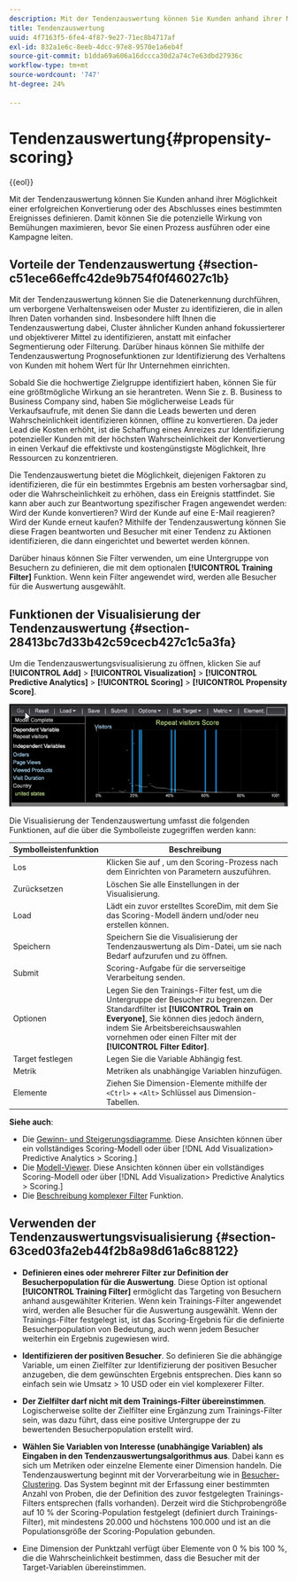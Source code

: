 ```yaml
---
description: Mit der Tendenzauswertung können Sie Kunden anhand ihrer Möglichkeit einer erfolgreichen Konvertierung oder des Abschlusses eines bestimmten Ereignisses definieren. Damit können Sie die potenzielle Wirkung von Bemühungen maximieren, bevor Sie einen Prozess ausführen oder eine Kampagne leiten.
title: Tendenzauswertung
uuid: 4f7163f5-6fe4-4f87-9e27-71ec8b4717af
exl-id: 832a1e6c-8eeb-4dcc-97e8-9570e1a6eb4f
source-git-commit: b1dda69a606a16dccca30d2a74c7e63dbd27936c
workflow-type: tm+mt
source-wordcount: '747'
ht-degree: 24%

---
```


# Tendenzauswertung{#propensity-scoring}

{{eol}}

Mit der Tendenzauswertung können Sie Kunden anhand ihrer Möglichkeit einer erfolgreichen Konvertierung oder des Abschlusses eines bestimmten Ereignisses definieren. Damit können Sie die potenzielle Wirkung von Bemühungen maximieren, bevor Sie einen Prozess ausführen oder eine Kampagne leiten.

## Vorteile der Tendenzauswertung  {#section-c51ece66effc42de9b754f0f46027c1b}

Mit der Tendenzauswertung können Sie die Datenerkennung durchführen, um verborgene Verhaltensweisen oder Muster zu identifizieren, die in allen Ihren Daten vorhanden sind. Insbesondere hilft Ihnen die Tendenzauswertung dabei, Cluster ähnlicher Kunden anhand fokussierterer und objektiverer Mittel zu identifizieren, anstatt mit einfacher Segmentierung oder Filterung. Darüber hinaus können Sie mithilfe der Tendenzauswertung Prognosefunktionen zur Identifizierung des Verhaltens von Kunden mit hohem Wert für Ihr Unternehmen einrichten.

Sobald Sie die hochwertige Zielgruppe identifiziert haben, können Sie für eine größtmögliche Wirkung an sie herantreten. Wenn Sie z. B. Business to Business Company sind, haben Sie möglicherweise Leads für Verkaufsaufrufe, mit denen Sie dann die Leads bewerten und deren Wahrscheinlichkeit identifizieren können, offline zu konvertieren. Da jeder Lead die Kosten erhöht, ist die Schaffung eines Anreizes zur Identifizierung potenzieller Kunden mit der höchsten Wahrscheinlichkeit der Konvertierung in einen Verkauf die effektivste und kostengünstigste Möglichkeit, Ihre Ressourcen zu konzentrieren.

Die Tendenzauswertung bietet die Möglichkeit, diejenigen Faktoren zu identifizieren, die für ein bestimmtes Ergebnis am besten vorhersagbar sind, oder die Wahrscheinlichkeit zu erhöhen, dass ein Ereignis stattfindet. Sie kann aber auch zur Beantwortung spezifischer Fragen angewendet werden: Wird der Kunde konvertieren? Wird der Kunde auf eine E-Mail reagieren? Wird der Kunde erneut kaufen? Mithilfe der Tendenzauswertung können Sie diese Fragen beantworten und Besucher mit einer Tendenz zu Aktionen identifizieren, die dann eingerichtet und bewertet werden können.

Darüber hinaus können Sie Filter verwenden, um eine Untergruppe von Besuchern zu definieren, die mit dem optionalen **[!UICONTROL Training Filter]** Funktion. Wenn kein Filter angewendet wird, werden alle Besucher für die Auswertung ausgewählt.

## Funktionen der Visualisierung der Tendenzauswertung {#section-28413bc7d33b42c59cecb427c1c5a3fa}

Um die Tendenzauswertungsvisualisierung zu öffnen, klicken Sie auf **[!UICONTROL Add]** > **[!UICONTROL Visualization]** > **[!UICONTROL Predictive Analytics]** > **[!UICONTROL Scoring]** > **[!UICONTROL Propensity Score]**.

![](assets/propensity_visualization_GO.png)

Die Visualisierung der Tendenzauswertung umfasst die folgenden Funktionen, auf die über die Symbolleiste zugegriffen werden kann:

| Symbolleistenfunktion | Beschreibung |
|---|---|
| Los | Klicken Sie auf , um den Scoring-Prozess nach dem Einrichten von Parametern auszuführen. |
| Zurücksetzen | Löschen Sie alle Einstellungen in der Visualisierung. |
| Load | Lädt ein zuvor erstelltes ScoreDim, mit dem Sie das Scoring-Modell ändern und/oder neu erstellen können. |
| Speichern | Speichern Sie die Visualisierung der Tendenzauswertung als Dim-Datei, um sie nach Bedarf aufzurufen und zu öffnen. |
| Submit | Scoring-Aufgabe für die serverseitige Verarbeitung senden. |
| Optionen | Legen Sie den Trainings-Filter fest, um die Untergruppe der Besucher zu begrenzen. Der Standardfilter ist **[!UICONTROL Train on Everyone]**, Sie können dies jedoch ändern, indem Sie Arbeitsbereichsauswahlen vornehmen oder einen Filter mit der **[!UICONTROL Filter Editor]**. |
| Target festlegen | Legen Sie die Variable Abhängig fest. |
| Metrik | Metriken als unabhängige Variablen hinzufügen. |
| Elemente | Ziehen Sie Dimension-Elemente mithilfe der `<Ctrl>` + `<Alt>` Schlüssel aus Dimension-Tabellen. |

**Siehe auch**:

* Die [Gewinn- und Steigerungsdiagramme](../../../../home/c-get-started/c-analysis-vis/c-visitor-propensity/c-propensity-gain-lift-chart.md#concept-0d049f6baf534f7fb97f271843ba6c4a). Diese Ansichten können über ein vollständiges Scoring-Modell oder über [!DNL Add Visualization> Predictive Analytics > Scoring.]
* Die [Modell-Viewer](../../../../home/c-get-started/c-analysis-vis/c-visitor-propensity/c-propensity-model-viewer.md#concept-d4fdf4b335c04b0ea07e70ab9a7ce9dd). Diese Ansichten können über ein vollständiges Scoring-Modell oder über [!DNL Add Visualization> Predictive Analytics > Scoring.]
* Die [Beschreibung komplexer Filter](../../../../home/c-get-started/c-analysis-vis/c-visitor-propensity/c-propensity-complex-filter.md#concept-f9c55e54837f4b5995a00bc950ce5dff) Funktion.

## Verwenden der Tendenzauswertungsvisualisierung {#section-63ced03fa2eb44f2b8a98d61a6c88122}

* **Definieren eines oder mehrerer Filter zur Definition der Besucherpopulation für die Auswertung**. Diese Option ist optional **[!UICONTROL Training Filter]** ermöglicht das Targeting von Besuchern anhand ausgewählter Kriterien. Wenn kein Trainings-Filter angewendet wird, werden alle Besucher für die Auswertung ausgewählt. Wenn der Trainings-Filter festgelegt ist, ist das Scoring-Ergebnis für die definierte Besucherpopulation von Bedeutung, auch wenn jedem Besucher weiterhin ein Ergebnis zugewiesen wird.
* **Identifizieren der positiven Besucher**. So definieren Sie die abhängige Variable, um einen Zielfilter zur Identifizierung der positiven Besucher anzugeben, die dem gewünschten Ergebnis entsprechen. Dies kann so einfach sein wie Umsatz > 10 USD oder ein viel komplexerer Filter.
* **Der Zielfilter darf nicht mit dem Trainings-Filter übereinstimmen**. Logischerweise sollte der Zielfilter eine Ergänzung zum Trainings-Filter sein, was dazu führt, dass eine positive Untergruppe der zu bewertenden Besucherpopulation erstellt wird.
* **Wählen Sie Variablen von Interesse (unabhängige Variablen) als Eingaben in den Tendenzauswertungsalgorithmus aus**. Dabei kann es sich um Metriken oder einzelne Elemente einer Dimension handeln. Die Tendenzauswertung beginnt mit der Vorverarbeitung wie in [Besucher-Clustering](../../../../home/c-get-started/c-analysis-vis/c-visitor-cluster/c-visitor-cluster.md#concept-1c2406ef7b284a56a02daa38eaa2e73d). Das System beginnt mit der Erfassung einer bestimmten Anzahl von Proben, die der Definition des zuvor festgelegten Trainings-Filters entsprechen (falls vorhanden). Derzeit wird die Stichprobengröße auf 10 % der Scoring-Population festgelegt (definiert durch Trainings-Filter), mit mindestens 20.000 und höchstens 100.000 und ist an die Populationsgröße der Scoring-Population gebunden.

* Eine Dimension der Punktzahl verfügt über Elemente von 0 % bis 100 %, die die Wahrscheinlichkeit bestimmen, dass die Besucher mit der Target-Variablen übereinstimmen.
